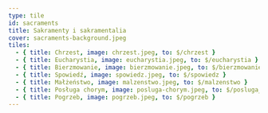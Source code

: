```yaml
---
type: tile
id: sacraments
title: Sakramenty i sakramentalia
cover: sacraments-background.jpeg
tiles:
  - { title: Chrzest, image: chrzest.jpeg, to: $/chrzest }
  - { title: Eucharystia, image: eucharystia.jpeg, to: $/eucharystia }
  - { title: Bierzmowanie, image: bierzmowanie.jpeg, to: $/bierzmowanie }
  - { title: Spowiedź, image: spowiedz.jpeg, to: $/spowiedz }
  - { title: Małżeństwo, image: malzenstwo.jpeg, to: $/malzenstwo }
  - { title: Posługa chorym, image: posluga-chorym.jpeg, to: $/posluga_chorym }
  - { title: Pogrzeb, image: pogrzeb.jpeg, to: $/pogrzeb }
---
```

